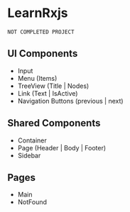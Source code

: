 # LearnRxjs
`NOT COMPLETED PROJECT`

## UI Components
- Input
- Menu (Items)
- TreeView (Title | Nodes)
- Link (Text | IsActive)
- Navigation Buttons (previous | next)

## Shared Components
- Container
- Page (Header | Body | Footer)
- Sidebar

## Pages
- Main
- NotFound